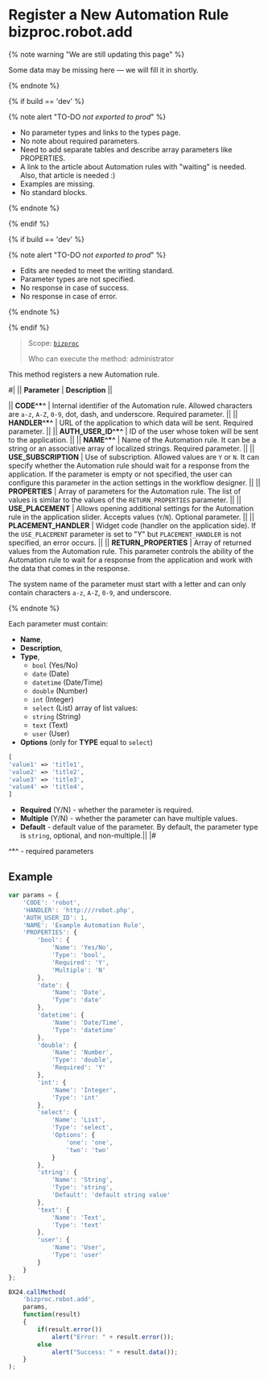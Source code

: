 # Register a New Automation Rule bizproc.robot.add

{% note warning "We are still updating this page" %}

Some data may be missing here — we will fill it in shortly.

{% endnote %}

{% if build == 'dev' %}

{% note alert "TO-DO _not exported to prod_" %}

- No parameter types and links to the types page.
- No note about required parameters.
- Need to add separate tables and describe array parameters like PROPERTIES.
- A link to the article about Automation rules with "waiting" is needed. Also, that article is needed :)
- Examples are missing.
- No standard blocks.

{% endnote %}

{% endif %}

{% if build == 'dev' %}

{% note alert "TO-DO _not exported to prod_" %}

- Edits are needed to meet the writing standard.
- Parameter types are not specified.
- No response in case of success.
- No response in case of error.

{% endnote %}

{% endif %}

> Scope: [`bizproc`](../../scopes/permissions.md)
>
> Who can execute the method: administrator

This method registers a new Automation rule.

#|
|| **Parameter**         | **Description**  ||

|| **CODE^*^**         | Internal identifier of the Automation rule. Allowed characters are `a-z`, `A-Z`, `0-9`, dot, dash, and underscore. Required parameter.   ||
|| **HANDLER^*^**        | URL of the application to which data will be sent. Required parameter. ||
|| **AUTH_USER_ID^*^** | ID of the user whose token will be sent to the application. ||
|| **NAME^*^**         | Name of the Automation rule. It can be a string or an associative array of localized strings. Required parameter. ||
|| **USE_SUBSCRIPTION** | Use of subscription. Allowed values are `Y` or `N`. It can specify whether the Automation rule should wait for a response from the application. If the parameter is empty or not specified, the user can configure this parameter in the action settings in the workflow designer. ||
|| **PROPERTIES**     | Array of parameters for the Automation rule. The list of values is similar to the values of the `RETURN_PROPERTIES` parameter. ||
|| **USE_PLACEMENT** | Allows opening additional settings for the Automation rule in the application slider. Accepts values (`Y`/`N`). Optional parameter. ||
|| **PLACEMENT_HANDLER** | Widget code (handler on the application side). If the `USE_PLACEMENT` parameter is set to "Y" but `PLACEMENT_HANDLER` is not specified, an error occurs.   ||
|| **RETURN_PROPERTIES** | Array of returned values from the Automation rule. This parameter controls the ability of the Automation rule to wait for a response from the application and work with the data that comes in the response.

The system name of the parameter must start with a letter and can only contain characters `a-z`, `A-Z`, `0-9`, and underscore.

{% endnote %}

Each parameter must contain: 
 - **Name**,
 - **Description**,
 - **Type**, 
   - `bool` (Yes/No)
   - `date` (Date)
   - `datetime` (Date/Time)
   - `double` (Number)
   - `int` (Integer)
   - `select` (List) array of list values:
   - `string` (String)
   - `text` (Text)
   - `user` (User)
 - **Options** (only for **TYPE** equal to `select`)

```php
[
'value1' => 'title1',
'value2' => 'title2',
'value3' => 'title3',
'value4' => 'title4',
]
```

- **Required** (Y/N) - whether the parameter is required.
- **Multiple** (Y/N) - whether the parameter can have multiple values.
- **Default** - default value of the parameter. By default, the parameter type is `string`, optional, and non-multiple.||
|#

^*^ - required parameters

## Example

```js
var params = {
	'CODE': 'robot',
	'HANDLER': 'http:///robot.php',
	'AUTH_USER_ID': 1,
	'NAME': 'Example Automation Rule',
	'PROPERTIES': {
		'bool': {
			'Name': 'Yes/No',
			'Type': 'bool',
			'Required': 'Y',
			'Multiple': 'N'
		},
		'date': {
			'Name': 'Date',
			'Type': 'date'
		},
		'datetime': {
			'Name': 'Date/Time',
			'Type': 'datetime'
		},
		'double': {
			'Name': 'Number',
			'Type': 'double',
			'Required': 'Y'
		},
		'int': {
			'Name': 'Integer',
			'Type': 'int'
		},
		'select': {
			'Name': 'List',
			'Type': 'select',
			'Options': {
				'one': 'one',
				'two': 'two'
			}
		},
		'string': {
			'Name': 'String',
			'Type': 'string',
			'Default': 'default string value'
		},
		'text': {
			'Name': 'Text',
			'Type': 'text'
		},
		'user': {
			'Name': 'User',
			'Type': 'user'
		}
	}
};

BX24.callMethod(
	'bizproc.robot.add',
	params,
	function(result)
	{
		if(result.error())
			alert("Error: " + result.error());
		else
			alert("Success: " + result.data());
	}
);
```